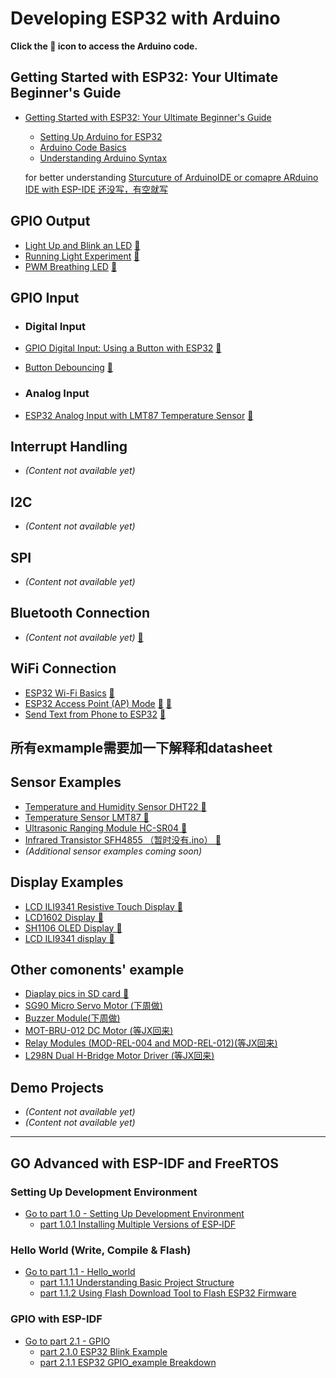 

# Developing ESP32 with Arduino

**Click the 🔧 icon to access the Arduino code.**



## Getting Started with ESP32: Your Ultimate Beginner's Guide

- [Getting Started with ESP32: Your Ultimate Beginner's Guide](Get_started/Get_Started.md)
  - [Setting Up Arduino for ESP32](Get_started/ArduinoEnvironment.md)
  - [Arduino Code Basics](Get_started/ArduinoUnderstanding.md)
  - [Understanding Arduino Syntax](Get_started/ArduinoSyntax.md)
  
  for better understanding [Sturcuture of ArduinoIDE or comapre ARduino IDE with ESP-IDE 还没写，有空就写]()


## GPIO Output

- [Light Up and Blink an LED](GPIO_Output_Arduino/LED_blink.md) [🔧](GPIO_Output_Arduino/led_blink.ino)
- [Running Light Experiment](GPIO_Output_Arduino/LED_RunningLight.md) [🔧](GPIO_Output_Arduino/led_RunningLight.ino)
- [PWM Breathing LED](GPIO_Output_Arduino/LED_PWM.md) [🔧](GPIO_Output_Arduino/led_PWM.ino)



## GPIO Input

- ### Digital Input
- [GPIO Digital Input: Using a Button with ESP32](GPIO_Input_Arduino/button_input.md) [🔧](GPIO_Input_Arduino/button_input.ino)
- [Button Debouncing](GPIO_Input_Arduino/Button_Debouncing.md) [🔧](GPIO_Input_Arduino/button_debouncing.ino)

- ### Analog Input
- [ESP32 Analog Input with LMT87 Temperature Sensor](GPIO_Input_Arduino/analog_input.md) [🔧](GPIO_Input_Arduino/analog_input.ino)



## Interrupt Handling
- *(Content not available yet)*



## I2C
- *(Content not available yet)*


## SPI
- *(Content not available yet)*

## Bluetooth Connection
- *(Content not available yet)* [🔧]()

## WiFi Connection

- [ESP32 Wi-Fi Basics](WiFi/ConnectWiFi.md) [🔧](WiFi/ConnectWifi.ino)
- [ESP32 Access Point (AP) Mode](WiFi/APmode.md) [🔧](WiFi/APmode.md) [🔧](WiFi/WebPage_withAPmode.ino)
- [Send Text from Phone to ESP32](WiFi/SendMessageToESP.md) [🔧](WiFi/SendMessageToESP.ino)


## 所有exmample需要加一下解释和datasheet
## Sensor Examples

- [Temperature and Humidity Sensor DHT22 🔧](Sensors/TemperatureHumidityDHT22.ino)
- [Temperature Sensor LMT87 🔧](Sensors/TemperatureLMT87.ino)
- [Ultrasonic Ranging Module HC-SR04 🔧](Sensors/UltrasonicRangingModuleHC-SR04.ino)
- [Infrared Transistor SFH4855 （暂时没有.ino） 🔧]()
- *(Additional sensor examples coming soon)*


## Display Examples

- [LCD ILI9341 Resistive Touch Display 🔧](Diaplay\TFT_display_Test.ino)
- [LCD1602 Display 🔧](Diaplay\LCD1602_Test.ino)
- [SH1106 OLED Display 🔧](Diaplay\oled_lcd_test.ino)
- [LCD ILI9341 display 🔧](Diaplay\lcd_ili9431_test.ino)

## Other comonents' example
- [Diaplay pics in SD card 🔧](SDcard\ESP32_SDcard_jpeg.ino)
- [SG90 Micro Servo Motor (下周做)]() 
- [Buzzer Module(下周做)]() 
- [MOT-BRU-012 DC Motor (等JX回来)]()
- [Relay Modules (MOD-REL-004 and MOD-REL-012)(等JX回来)]()
- [L298N Dual H-Bridge Motor Driver (等JX回来)]()

## Demo Projects

- *(Content not available yet)*
- *(Content not available yet)*

---

## GO Advanced with ESP-IDF and FreeRTOS

### Setting Up Development Environment
- [Go to part 1.0 - Setting Up Development Environment](Setting-up-Development-Enviroment/Setting-Up-Development-Environment.md)
  - [part 1.0.1 Installing Multiple Versions of ESP‐IDF](Setting-up-Development-Enviroment/InstallingMultipleVersionsofESP‐IDF.md)

### Hello World (Write, Compile & Flash)
- [Go to part 1.1 - Hello_world](Setting-up-Development-Enviroment/Hello_world.md)
  - [part 1.1.1 Understanding Basic Project Structure](Setting-up-Development-Enviroment/BasicProjectStructure.md)
  - [part 1.1.2 Using Flash Download Tool to Flash ESP32 Firmware](Setting-up-Development-Enviroment/UsingFlashDownloadTooltoFlash.md)

### GPIO with ESP-IDF
- [Go to part 2.1 - GPIO](GPIO_ESP_IDE/GPIO_key_input.md)
  - [part 2.1.0 ESP32 Blink Example](GPIO_ESP_IDE/blink_3led.md)
  - [part 2.1.1 ESP32 GPIO_example Breakdown](GPIO_ESP_IDE/ESP32_GPIO_example.md)

